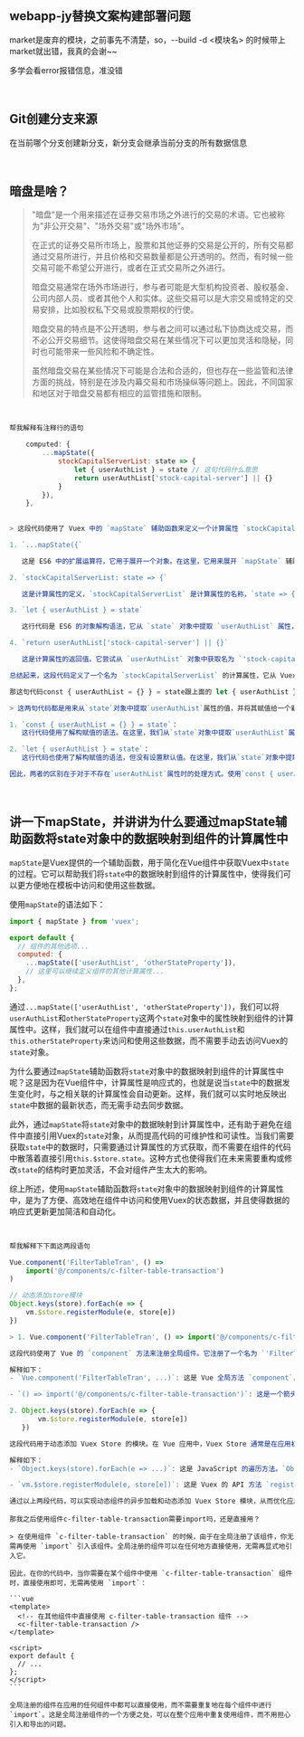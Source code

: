 ## webapp-jy替换文案构建部署问题

market是废弃的模块，之前事先不清楚，so，--build -d <模块名> 的时候带上market就出错，我真的会谢~~

多学会看error报错信息，准没错

​	

## Git创建分支来源

在当前哪个分支创建新分支，新分支会继承当前分支的所有数据信息

​	

## 暗盘是啥？

> "暗盘"是一个用来描述在证券交易市场之外进行的交易的术语。它也被称为"非公开交易"、"场外交易"或"场外市场"。
>
> 在正式的证券交易所市场上，股票和其他证券的交易是公开的，所有交易都通过交易所进行，并且价格和交易数量都是公开透明的。然而，有时候一些交易可能不希望公开进行，或者在正式交易所之外进行。
>
> 暗盘交易通常在场外市场进行，参与者可能是大型机构投资者、股权基金、公司内部人员、或者其他个人和实体。这些交易可以是大宗交易或特定的交易安排，比如股权私下交易或股票期权的行使。
>
> 暗盘交易的特点是不公开透明，参与者之间可以通过私下协商达成交易，而不必公开交易细节。这使得暗盘交易在某些情况下可以更加灵活和隐秘，同时也可能带来一些风险和不确定性。
>
> 虽然暗盘交易在某些情况下可能是合法和合适的，但也存在一些监管和法律方面的挑战，特别是在涉及内幕交易和市场操纵等问题上。因此，不同国家和地区对于暗盘交易都有相应的监管措施和限制。

​	

```js
帮我解释有注释行的语句

    computed: {
        ...mapState({
            stockCapitalServerList: state => {
                let { userAuthList } = state // 这句代码什么意思
                return userAuthList['stock-capital-server'] || {}
            }
        }),
    },
           
        
> 这段代码使用了 Vuex 中的 `mapState` 辅助函数来定义一个计算属性 `stockCapitalServerList`。让我们逐行解释：

1. `...mapState({`

   这是 ES6 中的扩展运算符，它用于展开一个对象。在这里，它用来展开 `mapState` 辅助函数返回的对象。

2. `stockCapitalServerList: state => {`

   这是计算属性的定义，`stockCapitalServerList` 是计算属性的名称，`state => { ... }` 是计算属性的函数体。

3. `let { userAuthList } = state`

   这行代码是 ES6 的对象解构语法，它从 `state` 对象中提取 `userAuthList` 属性，并将其赋值给一个局部变量 `userAuthList`。

4. `return userAuthList['stock-capital-server'] || {}`

   这是计算属性的返回值。它尝试从 `userAuthList` 对象中获取名为 `'stock-capital-server'` 的属性值。如果该属性存在，则返回它；否则返回一个空对象 `{}`。

总结起来，这段代码定义了一个名为 `stockCapitalServerList` 的计算属性，它从 Vuex 的 `state` 中获取了 `userAuthList` 对象，并尝试获取其 `'stock-capital-server'` 属性值。如果 `'stock-capital-server'` 属性存在，则计算属性返回该属性值；如果不存在，则返回一个空对象 `{}`。这样设计的目的可能是在没有 `userAuthList` 或者 `'stock-capital-server'` 属性时，确保 `stockCapitalServerList` 不会返回 `undefined`，而是返回一个可用的空对象作为默认值。
```

```js
那这句代码const { userAuthList = {} } = state跟上面的 let { userAuthList } = state有什么区别?

> 这两句代码都是用来从`state`对象中提取`userAuthList`属性的值，并将其赋值给一个新的变量。然而，它们的写法稍有不同，有以下区别：

1. `const { userAuthList = {} } = state`：
   这行代码使用了解构赋值的语法。在这里，我们从`state`对象中提取`userAuthList`属性，并将其赋值给一个新的常量变量`userAuthList`。如果`state`对象中不存在`userAuthList`属性，那么通过解构赋值的默认值设定为一个空对象`{}`。

2. `let { userAuthList } = state`：
   这行代码也使用了解构赋值的语法，但没有设置默认值。在这里，我们从`state`对象中提取`userAuthList`属性，并将其赋值给一个新的变量`userAuthList`。如果`state`对象中不存在`userAuthList`属性，那么这个变量`userAuthList`将会是`undefined`。

因此，两者的区别在于对于不存在`userAuthList`属性时的处理方式。使用`const { userAuthList = {} } = state`，我们保证了`userAuthList`变量始终是一个对象，即使`state`对象中没有`userAuthList`属性；而使用`let { userAuthList } = state`，如果`state`对象中不存在`userAuthList`属性，那么`userAuthList`变量将是`undefined`。
```

​	

## 讲一下mapState，并讲讲为什么要通过mapState辅助函数将state对象中的数据映射到组件的计算属性中

`mapState`是Vuex提供的一个辅助函数，用于简化在Vue组件中获取Vuex中`state`的过程。它可以帮助我们将`state`中的数据映射到组件的计算属性中，使得我们可以更方便地在模板中访问和使用这些数据。

使用`mapState`的语法如下：

```javascript
import { mapState } from 'vuex';

export default {
  // 组件的其他选项...
  computed: {
    ...mapState(['userAuthList', 'otherStateProperty']),
    // 这里可以继续定义组件的其他计算属性...
  },
};
```

通过`...mapState(['userAuthList', 'otherStateProperty'])`，我们可以将`userAuthList`和`otherStateProperty`这两个`state`对象中的属性映射到组件的计算属性中。这样，我们就可以在组件中直接通过`this.userAuthList`和`this.otherStateProperty`来访问和使用这些数据，而不需要手动去访问Vuex的`state`对象。

为什么要通过`mapState`辅助函数将`state`对象中的数据映射到组件的计算属性中呢？这是因为在Vue组件中，计算属性是响应式的，也就是说当`state`中的数据发生变化时，与之相关联的计算属性会自动更新。这样，我们就可以实时地反映出`state`中数据的最新状态，而无需手动去同步数据。

此外，通过`mapState`将`state`对象中的数据映射到计算属性中，还有助于避免在组件中直接引用Vuex的`state`对象，从而提高代码的可维护性和可读性。当我们需要获取`state`中的数据时，只需要通过计算属性的方式获取，而不需要在组件的代码中散落着直接引用`this.$store.state`。这种方式也使得我们在未来需要重构或修改`state`的结构时更加灵活，不会对组件产生太大的影响。

综上所述，使用`mapState`辅助函数将`state`对象中的数据映射到组件的计算属性中，是为了方便、高效地在组件中访问和使用Vuex的状态数据，并且使得数据的响应式更新更加简洁和自动化。

​	

```js
帮我解释下下面这两段语句

Vue.component('FilterTableTran', () =>
    import('@/components/c-filter-table-transaction')
)

// 动态添加store模块
Object.keys(store).forEach(e => {
    vm.$store.registerModule(e, store[e])
})

> 1. Vue.component('FilterTableTran', () => import('@/components/c-filter-table-transaction'))

这段代码使用了 Vue 的 `component` 方法来注册全局组件。它注册了一个名为 `'FilterTableTran'` 的组件，并指定了一个函数作为组件的定义。这里使用了动态导入的方式 (`import()`) 来异步加载组件，即当首次使用 `'FilterTableTran'` 组件时，才会实际进行加载。

解释如下：
- `Vue.component('FilterTableTran', ...)`: 这是 Vue 全局方法 `component`，用于注册组件。第一个参数是组件的名称 `'FilterTableTran'`，第二个参数是一个函数，该函数返回一个 import() 异步加载组件的方法。这样做的好处是，在首次需要该组件时再加载，优化了应用的加载性能。

- `() => import('@/components/c-filter-table-transaction')`: 这是一个箭头函数，它返回了 `import('@/components/c-filter-table-transaction')`，即动态导入了 `@/components/c-filter-table-transaction` 组件。这意味着 `'FilterTableTran'` 组件在实际需要时才会被加载，而不是在应用初始化时就加载，从而减少了应用的初始加载时间。

2. Object.keys(store).forEach(e => {
       vm.$store.registerModule(e, store[e])
   })

这段代码用于动态添加 Vuex Store 的模块。在 Vue 应用中，Vuex Store 通常是在应用初始化时创建的，但有时需要在运行时动态地添加额外的模块。这里使用了 `Object.keys()` 方法遍历 `store` 对象的键，然后通过 `vm.$store.registerModule()` 方法动态注册这些模块。

解释如下：
- `Object.keys(store).forEach(e => ...)`: 这是 JavaScript 的遍历方法。`Object.keys(store)` 返回一个数组，包含了 `store` 对象的所有键（即模块名称）。`forEach()` 方法对该数组的每个元素（即模块名称）执行指定的操作。

- `vm.$store.registerModule(e, store[e])`: 这是 Vuex 的 API 方法 `registerModule()`，用于动态注册模块。`e` 是遍历得到的模块名称，`store[e]` 则是相应的模块对象。`registerModule()` 方法将指定的模块动态添加到 Vuex Store 中，从而可以在应用中使用该模块的状态和功能。

通过以上两段代码，可以实现动态组件的异步加载和动态添加 Vuex Store 模块，从而优化应用的加载和运行性能，并根据应用需要动态地引入组件和状态管理功能。
```

````vue
那我之后使用组件c-filter-table-transaction需要import吗，还是直接用？

> 在使用组件 `c-filter-table-transaction` 的时候，由于在全局注册了该组件，你无需再使用 `import` 引入该组件。全局注册的组件可以在任何地方直接使用，无需再显式地引入它。

因此，在你的代码中，当你需要在某个组件中使用 `c-filter-table-transaction` 组件时，直接使用即可，无需再使用 `import`：

```vue
<template>
  <!-- 在其他组件中直接使用 c-filter-table-transaction 组件 -->
  <c-filter-table-transaction />
</template>

<script>
export default {
  // ...
};
</script>
```

全局注册的组件在应用的任何组件中都可以直接使用，而不需要重复地在每个组件中进行 `import`。这是全局注册组件的一个方便之处，可以在整个应用中重复使用组件，而不用担心引入和导出的问题。
````

